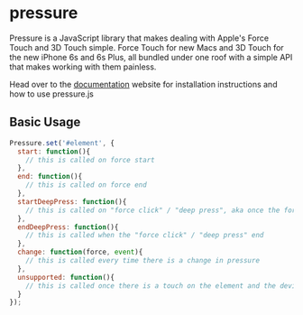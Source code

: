 # pressure
Pressure is a JavaScript library that makes dealing with Apple's Force Touch and 3D Touch simple. Force Touch for new Macs and 3D Touch for the new iPhone 6s and 6s Plus, all bundled under one roof with a simple API that makes working with them painless.

Head over to the [documentation](http://yamartino.github.com/pressure) website for installation instructions and how to use pressure.js

## Basic Usage
```javascript
Pressure.set('#element', {
  start: function(){
    // this is called on force start
  },
  end: function(){
    // this is called on force end
  },
  startDeepPress: function(){
    // this is called on "force click" / "deep press", aka once the force is greater than 0.5
  },
  endDeepPress: function(){
    // this is called when the "force click" / "deep press" end
  },
  change: function(force, event){
    // this is called every time there is a change in pressure
  },
  unsupported: function(){
    // this is called once there is a touch on the element and the device or browser does not support Force or 3D touch
  }
});
```

